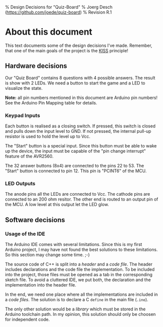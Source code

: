% Design Decisions for "Quiz-Board"
% Joerg Desch (https://github.com/joede/quiz-board)
% Revision R.1

# About this document

This text documents some of the design decisions I've made. Remember, that
one of the main goals of the project is the
[KISS](http://en.wikipedia.org/wiki/KISS_principle) principle!



## Hardware decisions

Our "Quiz Board" contains 8 questions with 4 possible answers. The result is
show with 2 LEDs. We need a button to start the game and a LED to visualize the
state.

**Note:** all pin numbers mentioned in this document are Arduino pin numbers! See
the Arduino Pin Mapping table for details.

### Keypad Inputs

Each button is realised as a closing switch. If pressed, this switch is closed
and pulls down the input level to GND. If not pressed, the internal pull-up
resistor is used to hold the level up to Vcc.

The "Start" button is a special input. Since this button must be able to wake up
the device, the input must be capable of the "pin change interrupt" feature of
the AVR2560.

The 32 answer buttons (8x4) are connected to the pins 22 to 53. The "Start"
button is connected to pin 12. This pin is "PCINT6" of the MCU.

### LED Outputs

The anode pins all the LEDs are connected to Vcc. The cathode pins are connected
to an 200 ohm resitor. The other end is routed to an output pin of the MCU.
A low level at this output let the LED glow.


## Software decisions

### Usage of the IDE

The Arduino IDE comes with several limitations. Since this is my first Arduino
project, I may have not found the best solutions to these limitations. So this
section may change some time. ;-)

The source code of C++ is split into a *header* and a *code file*. The
header includes declarations and the code file the implementation.
To be included into the project, those files must be opened as a tab in the
corresponding sketch file. To avoid a cluttered IDE, we put both, the
declaration and the implementation into the header file.

In the end, we need one place where all the implementations are included in a
*code files*. The solution is to declare a C `define` in the main file (`.ino`).

The only other solution would be a *library* which must be stored in the Arduino
toolchain path. In my opinion, this solution should only be choosen for
independent code.
